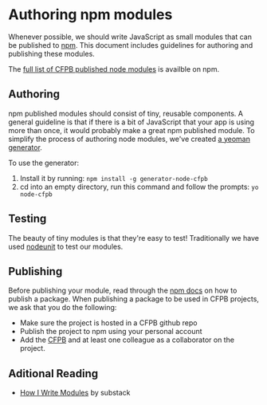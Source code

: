 # Authoring npm modules

Whenever possible, we should write JavaScript as small modules that can be published to [npm](https://www.npmjs.com/). This document includes guidelines for authoring and publishing these modules.

The [full list of CFPB published node modules](https://www.npmjs.com/~cfpb) is availble on npm.

## Authoring

npm published modules should consist of tiny, reusable components. A general guideline is that if there is a bit of JavaScript that your app is using more than once, it would probably make a great npm published module. To simplify the process of authoring node modules, we've created [a yeoman generator](https://github.com/cfpb/generator-node-cfpb).

To use the generator:

1. Install it by running: `npm install -g generator-node-cfpb`
2. cd into an empty directory, run this command and follow the prompts: `yo node-cfpb`


## Testing

The beauty of tiny modules is that they're easy to test! Traditionally we have used [nodeunit](https://github.com/caolan/nodeunit) to test our modules.

## Publishing

Before publishing your module, read through the [npm docs](https://docs.npmjs.com/getting-started/publishing-npm-packages) on how to publish a package. When publishing a package to be used in CFPB projects, we ask that you do the following:

- Make sure the project is hosted in a CFPB github repo
- Publish the project to npm using your personal account
- Add the [CFPB](https://www.npmjs.com/~cfpb) and at least one colleague as a collaborator on the project.

## Aditional Reading

- [How I Write Modules](http://substack.net/how_I_write_modules) by substack
